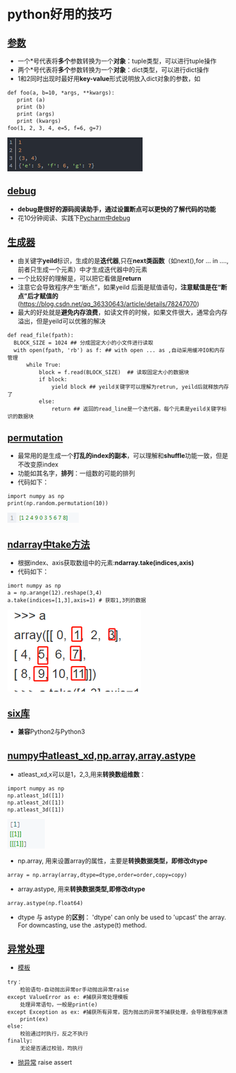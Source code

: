 # python好用的技巧
## [参数](./python.md)
 - 一个\*号代表将**多个**参数转换为一个**对象**：tuple类型，可以进行tuple操作
 - 两个\*号代表将**多个**参数转换为一个**对象**：dict类型，可以进行dict操作
 - 1和2同时出现时最好用**key-value**形式说明放入dict对象的参数，如
 ```
 def foo(a, b=10, *args, **kwargs):
    print (a)
    print (b)
    print (args)
    print (kwargs)
foo(1, 2, 3, 4, e=5, f=6, g=7)
 ```
 ![输出结果](../图片/参数.png)
## [debug](./python.md)
 - **debug是很好的源码阅读助手，通过设置断点可以更快的了解代码的功能**
 - 花10分钟阅读、实践下[Pycharm中debug](https://www.ibm.com/developerworks/cn/linux/l-cn-pythondebugger/index.html)
## [生成器](./python.md)
 - 由关键字**yeild**标识，生成的是**迭代器**,只在**next类函数**（如next(),for ... in ....,前者只生成一个元素）中才生成迭代器中的元素
 - 一个比较好的理解是，可以把它看做是**return**
 - 注意它会导致程序产生“断点”，如果yeild 后面是赋值语句，**注意赋值是在“断点”后才赋值的**(https://blog.csdn.net/qq_36330643/article/details/78247070)
 - 最大的好处就是**避免内存浪费**，如读文件的时候，如果文件很大，通常会内存溢出，但是yeild可以优雅的解决
 ```
 def read_file(fpath): 
   BLOCK_SIZE = 1024 ## 分成固定大小的小文件进行读取
   with open(fpath, 'rb') as f: ## with open ... as ,自动采用缓冲IO和内存管理
       while True: 
           block = f.read(BLOCK_SIZE)  ## 读取固定大小的数据块
           if block: 
               yield block ## yeild关键字可以理解为retrun, yeild后就释放内存了 
           else: 
               return ## 返回的read_line是一个迭代器，每个元素是yeild关键字标识的数据块
 ```
## [permutation](./python.md)
 - 最常用的是生成一个**打乱的index的副本**，可以理解和**shuffle**功能一致，但是不改变原index
 - 功能如其名字，**排列**：一组数的可能的排列
 - 代码如下：
 ```
 import numpy as np
 print(np.random.permutation(10))
 ```
 ![输出结果](../图片/permutation.png)
 ## [ndarray中take方法](./python.md)
 - 根据index、axis获取数组中的元素:**ndarray.take(indices,axis)**
 - 代码如下：
 ```
 imort numpy as np
 a = np.arange(12).reshape(3,4)
 a.take(indices=[1,3],axis=1) # 获取1,3列的数据
 ```
 ![示例图片](../图片/take.png)
 ## [six库](./python.md)
 - **兼容**Python2与Python3
 ## [numpy中atleast_xd,np.array,array.astype](./python.md)
 - atleast_xd,x可以是1，2,3,用来**转换数组维数**：
 ```
 import numpy as np
 np.atleast_1d([1])
 np.atleast_2d([1])
 np.atleast_3d([1])
 ```
 ![输出结果](../图片/atleast.png)
- np.array, 用来设置array的属性，主要是**转换数据类型，即修改dtype**
```
array = np.array(array,dtype=dtype,order=order,copy=copy)
```
- array.astype, 用来**转换数据类型,即修改dtype**
```
array.astype(np.float64)
```
- dtype 与 astype 的**区别**：
'dtype' can only be used to 'upcast' the array.  For downcasting, use the .astype(t) method.
## [异常处理](./python.md)
- [模板](https://www.jianshu.com/p/de25635ef4f5)
```
try：
    检验语句-自动抛出异常or手动抛出异常raise
except ValueError as e: #捕获异常处理模板
    处理异常语句，一般是print(e)
except Exception as ex: #捕获所有异常，因为抛出的异常不捕获处理，会导致程序崩溃
    print(ex)
else:
    校验通过时执行，反之不执行
finally:
    无论是否通过校验，均执行    
```
- [抛异常](https://blog.csdn.net/shijichao2/article/details/61421735?utm_source=blogxgwz6)
raise
assert
